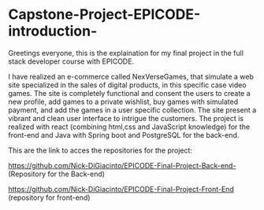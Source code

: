 # Capstone-Project-EPICODE-introduction-
Greetings everyone, this is the explaination for my final project in the full stack developer course with EPICODE.

I have realized an e-commerce called NexVerseGames, that simulate a web site specialized in the sales of digital products, in this specific case video games. The site is completely functional and consent the users to create a new profile, add games to a private wishlist, buy games with simulated payment, and add the games in a user specific collection. The site present a vibrant and clean user interface to intrigue the customers. The project is realized with react (combining html,css and JavaScript knowledge) for the front-end and Java with Spring boot and PostgreSQL for the back-end. 

This are the link to acces the repositories for the project: 

https://github.com/Nick-DiGiacinto/EPICODE-Final-Project-Back-end-   
(Repository for the Back-end)

https://github.com/Nick-DiGiacinto/EPICODE-Final-Project-Front-End
(repository for front-end)
